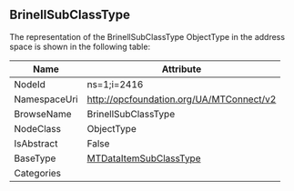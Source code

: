 <!-- objecttype -->
## BrinellSubClassType
  
<!-- end of text -->
The representation of the BrinellSubClassType ObjectType in the address space is shown in the following table:  

|Name|Attribute|
|---|---|
|NodeId|ns=1;i=2416|
|NamespaceUri|http://opcfoundation.org/UA/MTConnect/v2|
|BrowseName|BrinellSubClassType|
|NodeClass|ObjectType|
|IsAbstract|False|
|BaseType|[MTDataItemSubClassType](../../ObjectTypes/MTDataItemSubClassType/readme.md)|
|Categories||

